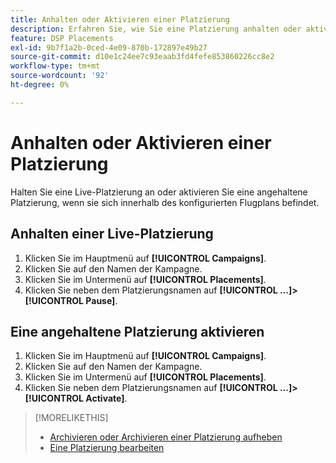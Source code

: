 ```yaml
---
title: Anhalten oder Aktivieren einer Platzierung
description: Erfahren Sie, wie Sie eine Platzierung anhalten oder aktivieren.
feature: DSP Placements
exl-id: 9b7f1a2b-0ced-4e09-870b-172897e49b27
source-git-commit: d10e1c24ee7c93eaab3fd4fefe853860226cc8e2
workflow-type: tm+mt
source-wordcount: '92'
ht-degree: 0%

---
```


# Anhalten oder Aktivieren einer Platzierung

Halten Sie eine Live-Platzierung an oder aktivieren Sie eine angehaltene Platzierung, wenn sie sich innerhalb des konfigurierten Flugplans befindet.

## Anhalten einer Live-Platzierung

1. Klicken Sie im Hauptmenü auf **[!UICONTROL Campaigns]**.
1. Klicken Sie auf den Namen der Kampagne.
1. Klicken Sie im Untermenü auf **[!UICONTROL Placements]**.
1. Klicken Sie neben dem Platzierungsnamen auf **[!UICONTROL ...]>[!UICONTROL Pause]**.

## Eine angehaltene Platzierung aktivieren

1. Klicken Sie im Hauptmenü auf **[!UICONTROL Campaigns]**.
1. Klicken Sie auf den Namen der Kampagne.
1. Klicken Sie im Untermenü auf **[!UICONTROL Placements]**.
1. Klicken Sie neben dem Platzierungsnamen auf **[!UICONTROL ...]>[!UICONTROL Activate]**.

>[!MORELIKETHIS]
>
>* [Archivieren oder Archivieren einer Platzierung aufheben](placement-archive-unarchive.md)
>* [Eine Platzierung bearbeiten](placement-edit.md)

